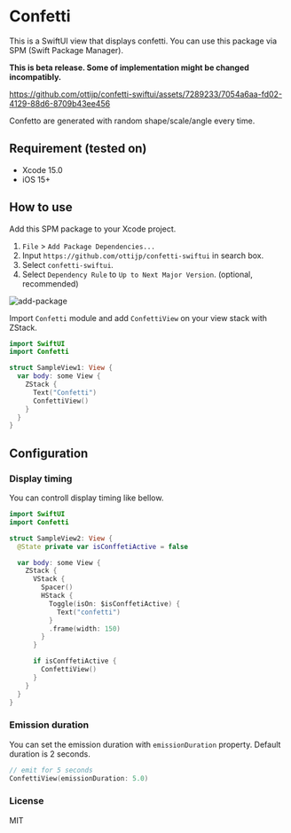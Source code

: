 # Confetti

This is a SwiftUI view that displays confetti.
You can use this package via SPM (Swift Package Manager).

**This is beta release. Some of implementation might be changed incompatibly.**

https://github.com/ottijp/confetti-swiftui/assets/7289233/7054a6aa-fd02-4129-88d6-8709b43ee456

Confetto are generated with random shape/scale/angle every time.

## Requirement (tested on)

* Xcode 15.0
* iOS 15+

## How to use

Add this SPM package to your Xcode project.

1. `File` > `Add Package Dependencies...`
2. Input `https://github.com/ottijp/confetti-swiftui` in search box.
3. Select `confetti-swiftui`.
4. Select `Dependency Rule` to `Up to Next Major Version`. (optional, recommended)

![add-package](https://github.com/ottijp/confetti-swiftui/assets/7289233/0f972f37-3026-49b3-ad6c-6d9b2982e43a)

Import `Confetti` module and add `ConfettiView` on your view stack with ZStack.

```swift
import SwiftUI
import Confetti

struct SampleView1: View {
  var body: some View {
    ZStack {
      Text("Confetti")
      ConfettiView()
    }
  }
}
```

## Configuration

### Display timing

You can controll display timing like bellow.

```swift
import SwiftUI
import Confetti

struct SampleView2: View {
  @State private var isConffetiActive = false

  var body: some View {
    ZStack {
      VStack {
        Spacer()
        HStack {
          Toggle(isOn: $isConffetiActive) {
            Text("confetti")
          }
          .frame(width: 150)
        }
      }

      if isConffetiActive {
        ConfettiView()
      }
    }
  }
}
```

### Emission duration

You can set the emission duration with `emissionDuration` property.
Default duration is 2 seconds.

```swift
// emit for 5 seconds
ConfettiView(emissionDuration: 5.0)
```

### License

MIT
